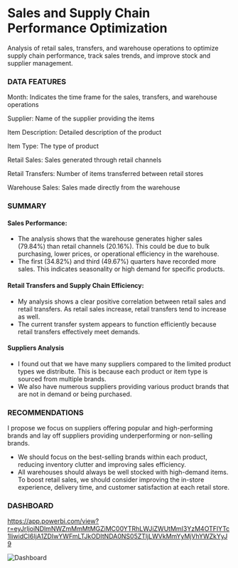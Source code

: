 # Sales and Supply Chain Performance Optimization
Analysis of retail sales, transfers, and warehouse operations to optimize supply chain performance, track sales trends, and improve stock and supplier management. 

### DATA FEATURES
Month: Indicates the time frame for the sales, transfers, and warehouse operations

Supplier: Name of the supplier providing the items

Item Description: Detailed description of the product

Item Type: The type of product

Retail Sales: Sales generated through retail channels

Retail Transfers: Number of items transferred between retail stores

Warehouse Sales: Sales made directly from the warehouse

### SUMMARY
#### Sales Performance:
- The analysis shows that the warehouse generates higher sales (79.84%) than retail channels (20.16%). This could be due to bulk purchasing, lower prices, or operational efficiency in the warehouse.
- The first (34.82%) and third (49.67%) quarters have recorded more sales. This indicates seasonality or high demand for specific products.

#### Retail Transfers and Supply Chain Efficiency:
- My analysis shows a clear positive correlation between retail sales and retail transfers. As retail sales increase, retail transfers tend to increase as well.
- The current transfer system appears to function efficiently because retail transfers effectively meet demands.

#### Suppliers Analysis 
- I found out that we have many suppliers compared to the limited product types we distribute. This is because each product or item type is sourced from multiple brands.
- We also have numerous suppliers providing various product brands that are not in demand or being purchased.

### RECOMMENDATIONS
I propose we focus on suppliers offering popular and high-performing brands and lay off suppliers providing underperforming or non-selling brands.
- We should focus on the best-selling brands within each product, reducing inventory clutter and improving sales efficiency.
- All warehouses should always be well stocked with high-demand items.
To boost retail sales, we should consider improving the in-store experience, delivery time, and customer satisfaction at each retail store.

### DASHBOARD 
https://app.powerbi.com/view?r=eyJrIjoiNDlmNWZmMmMtMGZiMC00YTRhLWJiZWUtMmI3YzM4OTFlYTc1IiwidCI6IjA1ZDIwYWFmLTJkODItNDA0NS05ZTljLWVkMmYyMjVhYWZkYyJ9

![Dashboard](https://github.com/user-attachments/assets/2b30d099-13e4-4b42-8bf6-f50ae458ac0a)
  

